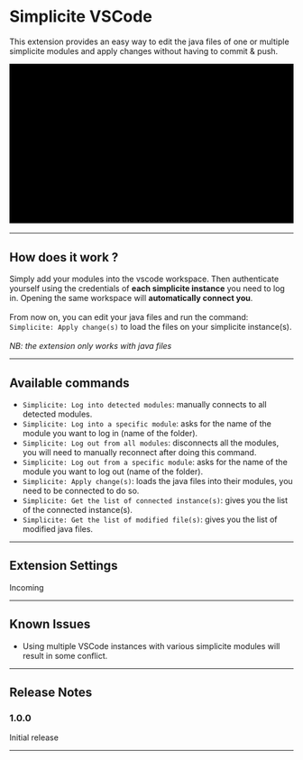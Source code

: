 # Simplicite VSCode

This extension provides an easy way to edit the java files of one or multiple simplicite modules and apply changes without having to commit & push.


![login-apply](images/login-apply.gif)

---

## How does it work ?

Simply add your modules into the vscode workspace. Then authenticate yourself using the credentials of **each simplicite instance** you need to log in.
Opening the same workspace will **automatically connect you**.</br></br>
From now on, you can edit your java files and run the command: `Simplicite: Apply change(s)` to load the files on your simplicite instance(s).</br></br>
*NB: the extension only works with java files*

---

## Available commands
* `Simplicite: Log into detected modules`: manually connects to all detected modules.
* `Simplicite: Log into a specific module`: asks for the name of the module you want to log in (name of the folder).
* `Simplicite: Log out from all modules`: disconnects all the modules, you will need to manually reconnect after doing this command.
* `Simplicite: Log out from a specific module`: asks for the name of the module you want to log out (name of the folder). 
* `Simplicite: Apply change(s)`: loads the java files into their modules, you need to be connected to do so.
* `Simplicite: Get the list of connected instance(s)`: gives you the list of the connected instance(s).
* `Simplicite: Get the list of modified file(s)`: gives you the list of modified java files.

---

## Extension Settings

Incoming

---

## Known Issues

* Using multiple VSCode instances with various simplicite modules will result in some conflict.

---

## Release Notes

### 1.0.0

Initial release

---
